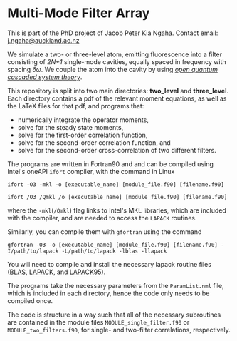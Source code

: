 # Multi-Mode Filter Array
This is part of the PhD project of Jacob Peter Kia Ngaha. Contact email: j.ngaha@auckland.ac.nz

We simulate a two- or three-level atom, emitting fluorescence into a filter consisting of *2N+1* single-mode cavities, equally spaced in frequency with spacing *δω*. We couple the atom into the cavity by using *[open quantum cascaded system theory](https://link.aps.org/doi/10.1103/PhysRevLett.70.2273 "Phys. Rev. Lett. 70, 2273 (1993)")*.

This repository is split into two main directories: **two_level** and **three_level**. Each directory contains a pdf of the relevant moment equations, as well as the LaTeX files for that pdf, and programs that:
- numerically integrate the operator moments, 
- solve for the steady state moments, 
- solve for the first-order correlation function,
- solve for the second-order correlation function, and
- solve for the second-order cross-correlation of two different filters.

The programs are written in Fortran90 and and can be compiled using Intel's oneAPI `ifort` compiler, with the command in Linux
```
ifort -O3 -mkl -o [executable_name] [module_file.f90] [filename.f90]
```
```
ifort /O3 /Qmkl /o [executable_name] [module_file.f90] [filename.f90]
```
where the `-mkl`(`/Qmkl`) flag links to Intel's MKL libraries, which are included with the compiler, and are needed to access the `LAPACK` routines.

Similarly, you can compile them with `gfortran` using the command
```
gfortran -O3 -o [executable_name] [module_file.f90] [filename.f90] -I/path/to/lapack -L/path/to/lapack -lblas -llapack
```
You will need to compile and install the necessary lapack routine files ([BLAS](https://www.netlib.org/blas/), [LAPACK](https://www.netlib.org/lapack), and [LAPACK95](https://www.netlib.org/lapack95)).

The programs take the necessary parameters from the `ParamList.nml` file, which is included in each directory, hence the code only needs to be compiled once.

The code is structure in a way such that all of the necessary subroutines are contained in the module files `MODULE_single_filter.f90` or `MODULE_two_filters.f90`, for single- and two-filter correlations, respectively. 